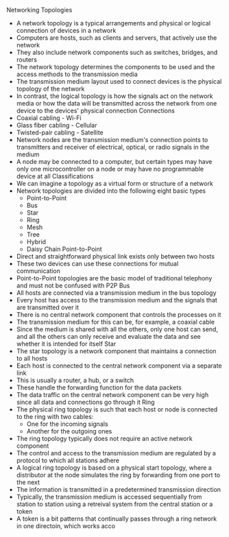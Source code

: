 Networking Topologies
- A network topology is a typical arrangements and physical or logical connection of devices in a network
- Computers are hosts, such as clients and servers, that actively use the network
- They also include network components such as switches, bridges, and routers
- The network topology determines the components to be used and the access methods to the transmission media
- The transmission medium layout used to connect devices is the physical topology of the network
- In contrast, the logical topology is how the signals act on the network media or how the data will be transmitted across the network from one device to the devices' physical connection
Connections
- Coaxial cabling - Wi-Fi
- Glass fiber cabling - Cellular
- Twisted-pair cabling - Satellite
- Network nodes are the transmission medium's connection points to transmitters and receiver of electrical, optical, or radio signals in the medium
- A node may be connected to a computer, but certain types may have only one microcontroller on a node or may have no programmable device at all
Classifications
- We can imagine a topology as a virtual form or structure of a network
- Network topologies are divided into the following eight basic types
    - Point-to-Point
    - Bus
    - Star
    - Ring
    - Mesh 
    - Tree
    - Hybrid
    - Daisy Chain
Point-to-Point
- Direct and straightforward physical link exists only between two hosts
- These two devices can use these connections for mutual communication
- Point-to-Point topologies are the basic model of traditional telephony and must not be confused with P2P
Bus
- All hosts are connected via a transmission medium in the bus topology
- Every host has access to the transmission medium and the signals that are transmitted over it
- There is no central network component that controls the processes on it
- The transmission medium for this can be, for example, a coaxial cable
- Since the medium is shared with all the others, only one host can send, and all the others can only receive and evaluate the data and see whether it is intended for itself
Star
- The star topology is a network component that maintains a connection to all hosts
- Each host is connected to the central network component via a separate link
- This is usually a router, a hub, or a switch
- These handle the forwarding function for the data packets
- The data traffic on the central network component can be very high since all data and connections go through it
Ring
- The physical ring topology is such that each host or node is connected to the ring with two cables:
    - One for the incoming signals
    - Another for the outgoing ones
- The ring topology typically does not require an active network component
- The control and access to the transmission medium are regulated by a protocol to which all stations adhere
- A logical ring topology is based on a physical start topology, where a distributor at the node simulates the ring by forwarding from one port to the next
- The information is transmitted in a predetermined transmission direction
- Typically, the transmission medium is accessed sequentially from station to station using a retreival system from the central station or a token
- A token is a bit patterns that continually passes through a ring network in one directoin, which works acco
